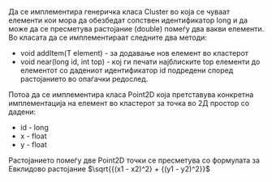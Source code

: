Да се имплементира генеричка класа Cluster во која се чуваат елементи кои мора да обезбедат сопствен идентификатор long и да може да се пресметува растојание (double) помеѓу два вакви елементи. Во класата да се имплементираат следните два методи:

* void addItem(Т element) - за додавање нов елемент во кластерот
* void near(long id, int top) - кој ги печати најблиските top елементи до елементот со дадениот идентификатор id подредени според растојанието во опаѓачки редослед.

Потоа да се имплементира класа Point2D која претставува конкретна имплементација на елемент во кластерот за точка во 2Д простор со дадени:

* id - long
* x - float
* y - float

Растојанието помеѓу две Point2D точки се пресметува со формулата за Евклидово растојание $\sqrt{{(x1 - x2)^2} + {(y1 - y2)^2}}$
